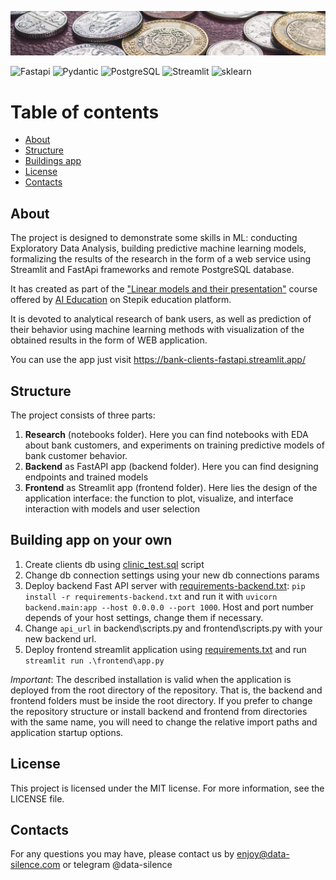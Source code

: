 ![logo](https://github.com/data-silence/banks-clients/blob/master/img/bgr.png?raw=true)

![Fastapi](https://img.shields.io/badge/Fastapi-black?style=flat-square&logo=fastapi) ![Pydantic](https://img.shields.io/badge/Pydantic-black?style=flat-square&logo=Pydantic) ![PostgreSQL](https://img.shields.io/badge/PostgreSQL-black?style=flat-square&logo=PostgreSQL) ![Streamlit](https://img.shields.io/badge/Streamlit-black?style=flat-square&logo=Streamlit) ![sklearn](https://img.shields.io/badge/sklearn-black?style=flat-square&logo=sklearn)

# Table of contents

* [About](#about)
* [Structure](#structure)
* [Buildings app](#building-app-on-your-own)
* [License](#license)
* [Contacts](#contacts)



## About


The project is designed to demonstrate some skills in ML: conducting Exploratory Data Analysis, building predictive machine learning models, formalizing the results of the research in the form of a web service using Streamlit and FastApi frameworks and remote PostgreSQL database.     

It has created as part of the ["Linear models and their presentation"](https://stepik.org/course/177215/syllabus) course offered by [AI Education](https://stepik.org/course/177213) on Stepik education platform.

It is devoted to analytical research of bank users, as well as prediction of their behavior using machine learning methods with visualization of the obtained results in the form of WEB application. 

You can use the app just visit https://bank-clients-fastapi.streamlit.app/


## Structure

The project consists of three parts:
1. **Research** (notebooks folder). Here you can find notebooks with EDA about bank customers, and experiments on training predictive models of bank customer behavior.
2. **Backend** as FastAPI app (backend folder). Here you can find designing endpoints and trained models
3. **Frontend** as Streamlit app (frontend folder). Here lies the design of the application interface: the function to plot, visualize, and interface interaction with models and user selection


## Building app on your own

1. Create clients db using [clinic_test.sql](clinic_test.sql) script
2. Change db connection settings using your new db connections params 
3. Deploy backend Fast API server with [requirements-backend.txt](requirements-backend.txt): ```pip install -r requirements-backend.txt``` and run it with ```uvicorn backend.main:app --host 0.0.0.0 --port 1000```. Host and port number depends of your host settings, change them if necessary.
4. Change ```api_url``` in backend\scripts.py and frontend\scripts.py with your new backend url.
5. Deploy frontend streamlit application using [requirements.txt](requirements.txt) and run ```streamlit run .\frontend\app.py```

_Important_: The described installation is valid when the application is deployed from the root directory of the repository. That is, the backend and frontend folders must be inside the root directory. If you prefer to change the repository structure or install backend and frontend from directories with the same name, you will need to change the relative import paths and application startup options.  

## License
This project is licensed under the MIT license. For more information, see the LICENSE file.

## Contacts
For any questions you may have, please contact us by enjoy@data-silence.com or telegram @data-silence